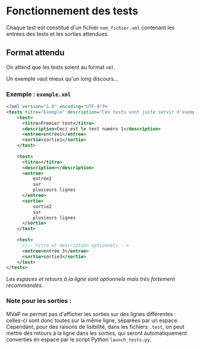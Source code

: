 # Fonctionnement des tests
Chaque test est constitué d'un fichier `nom_fichier.xml` contenant les entrées des tests et les sorties attendues.


## Format attendu

On attend que les tests soient au format `xml`.
  
Un exemple vaut mieux qu'un long discours...  


### Exemple : `exemple.xml`
```xml
<?xml version="1.0" encoding="UTF-8"?>
<tests titre="Exemple" description="Ces tests vont juste servir d'exemple">
    <test>
      <titre>Premier test</titre>
      <description>Ceci est le test numéro 1</description>
      <entree>entrée1</entree>
      <sortie>sortie1</sortie>
    </test>
    
    <test>
      <titre></titre>
      <description></description>
      <entree>
          entrée2
          sur
          plusieurs lignes
      </entree>
      <sortie>
          sortie2
          sur
          plusieurs lignes
      </sortie>
    </test>
    
    <test>
      <!-- titre et description optionnels -->
      <entree>entrée 3</entree>
      <sortie>sortie3</sortie>
    </test>
</tests>
``` 

_Les espaces et retours à la ligne sont optionnels mais très fortement recommandés._

### Note pour les sorties :
MVaP ne permet pas d'afficher les sorties sur des lignes différentes : celles-ci sont donc toutes sur la même ligne, séparées par un espace.  
Cependant, pour des raisons de lisibilité, dans les fichiers `.test`, on peut mettre des retours à la ligne dans les *sorties*, qui seront automatiquement converties en espace par le script Python `launch_tests.py`.
